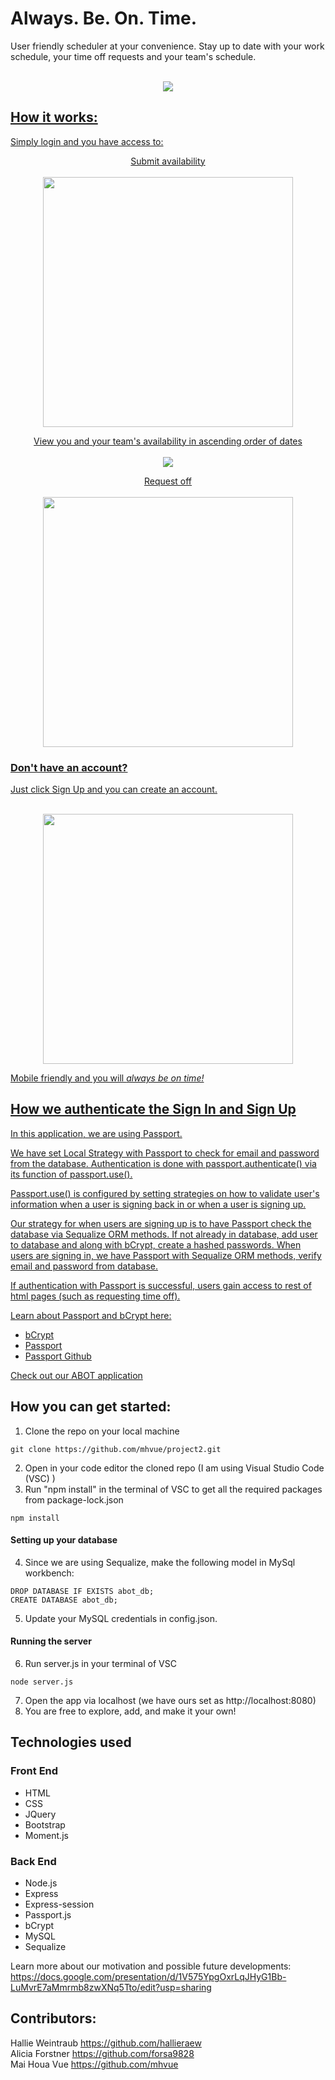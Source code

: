 # Always. Be. On. Time.
User friendly scheduler at your convenience. Stay up to date with your work schedule, your time off requests and your team's schedule. 

<p align="center"><a href="https://mighty-wildwood-15788.herokuapp.com">
<br><img src= "public/images/ABOT.indexImg.png"></p>

## How it works:

Simply login and you have access to:

<p align="center">Submit availability<br>
<br><img src= "public/images/avail.png" width = "400"></p>

<p align="center">View you and your team's availability in ascending order of dates<br>
<br><img src= "public/images/schedule.png"></p>

<p align="center">Request off<br>
<br><img src= "public/images/requestoff.png" width = "400"></p>

### Don't have an account? 
Just click Sign Up and you can create an account.
<p align="center">
<br><img src= "public/images/signUp.png" width = "400"></p>

Mobile friendly and you will *always be on time!*

## How we authenticate the Sign In and Sign Up 
In this application, we are using Passport.

We have set Local Strategy with Passport to check for email and password from the database. Authentication is done with passport.authenticate() via its function of passport.use().

Passport.use() is configured by setting strategies on how to validate user's information when a user is signing back in or when a user is signing up. 

Our strategy for when users are signing up is to have Passport check the database via Sequalize ORM methods. If not already in database, add user to database and along with bCrypt, create a hashed passwords. When users are signing in, we have Passport with Sequalize ORM methods, verify email and password from database.

If authentication with Passport is successful, users gain access to rest of html pages (such as requesting time off). 

Learn about Passport and bCrypt here:
* <a href="https://www.npmjs.com/package/bcrypt">bCrypt</a>
* <a href="http://www.passportjs.org/" >Passport</a>
* <a href="https://github.com/jaredhanson/passport">Passport Github</a>


<a href= "https://mighty-wildwood-15788.herokuapp.com">Check out our ABOT application</a>


## How you can get started: 
1. Clone the repo on your local machine 
<pre><code>git clone https://github.com/mhvue/project2.git </code></pre>
2. Open in your code editor  the cloned repo (I am using Visual Studio Code (VSC) )
3. Run "npm install" in the terminal of VSC to get all the required packages from package-lock.json 
<pre><code>npm install</code></pre>

#### Setting up your database
4. Since we are using Sequalize, make the following model in MySql workbench: 
<pre><code>DROP DATABASE IF EXISTS abot_db;
CREATE DATABASE abot_db; </code></pre>
5. Update your MySQL credentials in config.json.

#### Running the server
6. Run server.js in your terminal of VSC 
<pre><code>node server.js</code></pre>
7. Open the app via localhost (we have ours set as http://localhost:8080)
8. You are free to explore, add, and make it your own! 


## Technologies used

### Front End 
* HTML
* CSS
* JQuery
* Bootstrap
* Moment.js 
### Back End 
* Node.js
* Express
* Express-session 
* Passport.js 
* bCrypt 
* MySQL
* Sequalize

Learn more about our motivation and possible future developments: https://docs.google.com/presentation/d/1V575YpgOxrLqJHyG1Bb-LuMvrE7aMmrmb8zwXNq5Tto/edit?usp=sharing

## Contributors:
Hallie Weintraub https://github.com/hallieraew <br>
Alicia Forstner https://github.com/forsa9828<br>
Mai Houa Vue https://github.com/mhvue 


